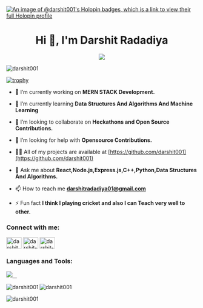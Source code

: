 [![An image of @darshit001's Holopin badges, which is a link to view their full Holopin profile](https://holopin.me/darshit001)](https://holopin.io/@darshit001)


<h1 align="center">Hi 👋, I'm Darshit Radadiya</h1>
<p align="center">
<!--   <a href="https://github.com/DenverCoder1/readme-typing-svg"> -->
    <img src="https://readme-typing-svg.herokuapp.com?color=E22FE4&width=1000&height=45&lines=A+passionate+MERN-STACK+Developer+and+Programmer+from+India.;Always+Learning+New+Things;Empowering+Others;Nice+To+Meet+You+...&center=true"></a>

</p>

<p align="left"> <img src="https://komarev.com/ghpvc/?username=darshit001&label=Profile%20views&color=0e75b6&style=flat" alt="darshit001" /> </p>

[![trophy](https://github-profile-trophy.vercel.app/?username=darshit001&theme=radical&margin-w=20&margin-h=15&no-frame=true)](https://github.com/darshit001/github-profile-trophy)

- 🔭 I’m currently working on **MERN STACK Development.**

- 🌱 I’m currently learning **Data Structures And Algorithms And Machine Learning**

- 👯 I’m looking to collaborate on **Heckathons and Open Source Contributions.**

- 🤝 I’m looking for help with **Opensource Contributions.**

- 👨‍💻 All of my projects are available at [https://github.com/darshit001](https://github.com/darshit001)

- 💬 Ask me about **React,Node.js,Express.js,C++,Python,Data Structures And Algorithms.**

- 📫 How to reach me **darshitradadiya01@gmail.com**

- ⚡ Fun fact **I think I playing cricket and also I can Teach very well to other.**

<h3 align="left">Connect with me:</h3>
<p align="left">
<a href="https://twitter.com/darshit109" target="blank"><img align="center" src="https://raw.githubusercontent.com/rahuldkjain/github-profile-readme-generator/master/src/images/icons/Social/twitter.svg" alt="darshit001" height="30" width="40" /></a>
<a href="https://linkedin.com/in/darshit-radadiya918975230" target="blank"><img align="center" src="https://raw.githubusercontent.com/rahuldkjain/github-profile-readme-generator/master/src/images/icons/Social/linked-in-alt.svg" alt="darshit-radadiya" height="30" width="40" /></a>
<a href="https://www.hackerrank.com/datshitradadiya2" target="blank"><img align="center" src="https://raw.githubusercontent.com/rahuldkjain/github-profile-readme-generator/master/src/images/icons/Social/hackerrank.svg" alt="darshit-radadiya" height="30" width="40" /></a>
</p>

<h3 align="left">Languages and Tools:</h3>
<p>
  <a href="https://skillicons.dev">
    <img src="https://skillicons.dev/icons?i=c,cpp,python,css,firebase,git,github,html,js,mysql,stackoverflow,vscode,visualstudio,&perline=12" />
  </a>
</p>

<p><img align="left" src="https://github-readme-stats-ten-navy.vercel.app/api/top-langs?username=darshit001&hide=html&theme=codeSTACKr&show_icons=true&locale=en&layout=compact&title_color=FFBF00" alt="darshit001" /></p>

<p><img align="center" src="https://github-readme-stats-ten-navy.vercel.app/api?username=darshit001&theme=ocean_dark&show_icons=true&ring_color=ff0000&title_color=FFBF00" alt="darshit001"/></p>

<p><img align="center" src="https://github-readme-streak-stats.herokuapp.com/?user=darshit001&theme=chartreuse-dark&currStreakNum=red&fire=red" alt="darshit001" /></p>
